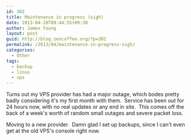 ```yaml
---
id: 302
title: Maintenance in progress (sigh)
date: 2013-04-28T09:44:55+09:30
author: James Young
layout: post
guid: http://blog.zencoffee.org/?p=302
permalink: /2013/04/maintenance-in-progress-sigh/
categories:
  - Other
tags:
  - backup
  - linux
  - vps
---
```

Turns out my VPS provider has had a major outage, which bodes pretty badly considering it's my first month with them.  Service has been out for 24 hours now, with no real updates or any end in site.  This comes off the back of a week's worth of random small outages and severe packet loss.

Moving to a new provider.  Damn glad I set up backups, since I can't even get at the old VPS's console right now.